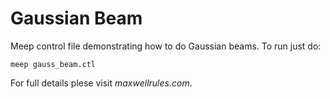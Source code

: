 # Gaussian Beam

Meep control file demonstrating how to do Gaussian beams. To run just do:

```
meep gauss_beam.ctl 
```


For full details plese visit *maxwellrules.com*.
